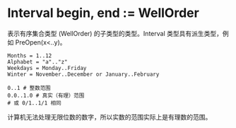 # Interval begin, end := WellOrder

表示有序集合类型 (WellOrder) 的子类型的类型。Interval 类型具有派生类型，例如 PreOpen(x<..y)。

```erg
Months = 1..12
Alphabet = "a".."z"
Weekdays = Monday..Friday
Winter = November..December or January..February
```

```erg
0..1 # 整数范围
0.0..1.0 # 真实（有理）范围
# 或 0/1..1/1 相同
```

计算机无法处理无限位数的数字，所以实数的范围实际上是有理数的范围。